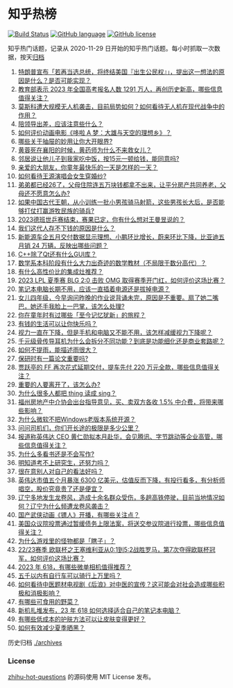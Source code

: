 # 知乎热榜
[![Build Status](https://github.com/ToWeLong/zhihu-hot-questions/workflows/CI/badge.svg)](https://github.com/ToWeLong/zhihu-hot-questions/actions)
[![GitHub language](https://img.shields.io/badge/language-golang-orange.svg)](https://golang.org/)
[![GitHub license](https://img.shields.io/github/license/ToWeLong/zhihu-hot-questions)](https://github.com/ToWeLong/zhihu-hot-questions/blob/main/LICENSE)

知乎热门话题，记录从 2020-11-29 日开始的知乎热门话题。每小时抓取一次数据，按天[归档](./archives)

<!-- BEGIN -->

1. [特朗普宣布「若再当选总统，将终结美国『出生公民权』」，提出这一想法的原因是什么？是否可能实现？](https://www.zhihu.com/question/604042043)
1. [教育部表示 2023 年全国高考报名人数 1291 万人，再创历史新高，哪些信息值得关注？](https://www.zhihu.com/question/604181829)
1. [莫斯科遭大规模无人机袭击，目前局势如何？如何看待无人机在现代战争中的作用？](https://www.zhihu.com/question/604170757)
1. [陪领导出差，应该注意些什么？](https://www.zhihu.com/question/48114643)
1. [如何评价动画电影《哆啦 A 梦：大雄与天空的理想乡》？](https://www.zhihu.com/question/601904074)
1. [哪些关于抽屉的妙用让你大开眼界?](https://www.zhihu.com/question/601467401)
1. [黄蓉死在襄阳的时候，黄药师为什么不来救女儿？](https://www.zhihu.com/question/598195157)
1. [邻居说让他儿子到我家吃中饭，按15元一顿给钱，能同意吗?](https://www.zhihu.com/question/603469319)
1. [亲爱的大朋友，你童年最快乐的一天是怎样的一天？](https://www.zhihu.com/question/603835706)
1. [如何看待王源演唱会女生穿婚纱?](https://www.zhihu.com/question/604035655)
1. [弟弟都已经26了，父母住院连五万块钱都拿不出来，让平分房产共同养老，父母还不愿意怎么办?](https://www.zhihu.com/question/603629045)
1. [如果中国古代王朝，从小训练一批小男孩骑马射箭，这些男孩长大后，是否能够打仗打赢游牧民族的骑兵?](https://www.zhihu.com/question/603982529)
1. [2023德班世乒赛结束，赛果已定，你有什么想对王曼昱说的？](https://www.zhihu.com/question/603806890)
1. [我们这代人存不下钱的原因是什么？](https://www.zhihu.com/question/603826642)
1. [新能源车企五月交付数据显示理想、小鹏环比增长，蔚来环比下降，比亚迪五月销 24 万辆，反映出哪些问题？](https://www.zhihu.com/question/604271324)
1. [C++除了Qt还有什么GUI库？](https://www.zhihu.com/question/587721560)
1. [数学系本科阶段有什么大力出奇迹的数学教材（不局限于数分高代）？](https://www.zhihu.com/question/603486007)
1. [有什么高性价比的集成灶推荐？](https://www.zhihu.com/question/463158142)
1. [2023 LPL 夏季赛 BLG 2:0 击败 OMG 取得赛季开门红，如何评价这场比赛？](https://www.zhihu.com/question/604235658)
1. [笔记本电脑长期不用，应该一直插着电源还是拔掉电源？](https://www.zhihu.com/question/603803674)
1. [女儿四年级，今早询问昨晚的作业说背诵未完，原因是不重要。扇了她二嘴巴，她还手我脸上一巴掌，该怎么处理?](https://www.zhihu.com/question/602925710)
1. [你在童年时有过哪些「至今记忆犹新」的旅程？](https://www.zhihu.com/question/604221115)
1. [有钱的生活可以让你快乐吗？](https://www.zhihu.com/question/603951601)
1. [视力一直在下降，但是手机和电脑又不能不用，该怎样减缓视力下降呢？](https://www.zhihu.com/question/604228361)
1. [千元级骨传导耳机为什么会拆分不同功能？到底是功能细化还是商业套路呢？](https://www.zhihu.com/question/600200868)
1. [如何不提雨，能描述雨很大？](https://www.zhihu.com/question/603676744)
1. [保研时有一篇论文重要吗?](https://www.zhihu.com/question/595882250)
1. [贾跃亭的 FF 再次花式延期交付，提车先付 220 万元全款，哪些信息值得关注？](https://www.zhihu.com/question/604057913)
1. [重要的人要离开了，该怎么办?](https://www.zhihu.com/question/603809143)
1. [为什么很多人都把 thing 读成 sing？](https://www.zhihu.com/question/592089213)
1. [福州房地产中介协会出台指导意见，买、卖双方各收 1.5% 中介费，将带来哪些影响？](https://www.zhihu.com/question/604212660)
1. [为什么微软不把Windows老版本系统开源？](https://www.zhihu.com/question/479791391)
1. [问问司机们，你们开长途的极限是多少公里？](https://www.zhihu.com/question/601256527)
1. [报道称英伟达 CEO 黄仁勋拟本月赴华，会见腾讯、字节跳动等企业高管，哪些信息值得关注？](https://www.zhihu.com/question/604175403)
1. [为什么多看书还是不会写作?](https://www.zhihu.com/question/598833148)
1. [明知道考不上研究生，还努力吗？](https://www.zhihu.com/question/601951196)
1. [很在意别人对自己的看法好吗？](https://www.zhihu.com/question/603506295)
1. [英伟达市值五个月暴涨 6300 亿美元，估值反而下降，有投行看多，有分析师唱空，股价究竟贵了还是便宜？](https://www.zhihu.com/question/604176047)
1. [辽宁多地发生龙卷风，造成十余名群众受伤，多趟高铁停驶，目前当地情况如何？辽宁为什么频遭龙卷风袭击？](https://www.zhihu.com/question/604253484)
1. [国产武侠动画《镖人》开播，有哪些关注点？](https://www.zhihu.com/question/604055033)
1. [美国众议院投票通过暂缓债务上限法案，将送交参议院进行投票，哪些信息值得关注？](https://www.zhihu.com/question/604181201)
1. [为什么游戏里的怪物都是「瞎子」？](https://www.zhihu.com/question/603928800)
1. [22/23赛季 欧联杯之王塞维利亚从0:1到5:2战胜罗马，第7次夺得欧联杯冠军，如何评价这场比赛？](https://www.zhihu.com/question/604164996)
1. [2023 年 618，有哪些微单相机值得推荐？](https://www.zhihu.com/question/604133278)
1. [五千以内有自行车可以骑行上万里吗？](https://www.zhihu.com/question/602070946)
1. [如何看待中医题材电视剧《后浪》对中医的宣传？这可能会对社会造成哪些积极和消极影响？](https://www.zhihu.com/question/600901972)
1. [有哪些可食用的野菜？](https://www.zhihu.com/question/24260689)
1. [新机扎堆发布，23 年 618 如何选择适合自己的笔记本电脑？](https://www.zhihu.com/question/604133203)
1. [有哪些低成本的护肤方法可以让皮肤变得更好？](https://www.zhihu.com/question/603928493)
1. [如何有效减少夏季晒黑？](https://www.zhihu.com/question/592175963)

<!-- END -->

历史归档 [./archives](./archives)


### License
[zhihu-hot-questions](https://github.com/towelong/zhihu-hot-questions) 的源码使用 MIT License 发布。